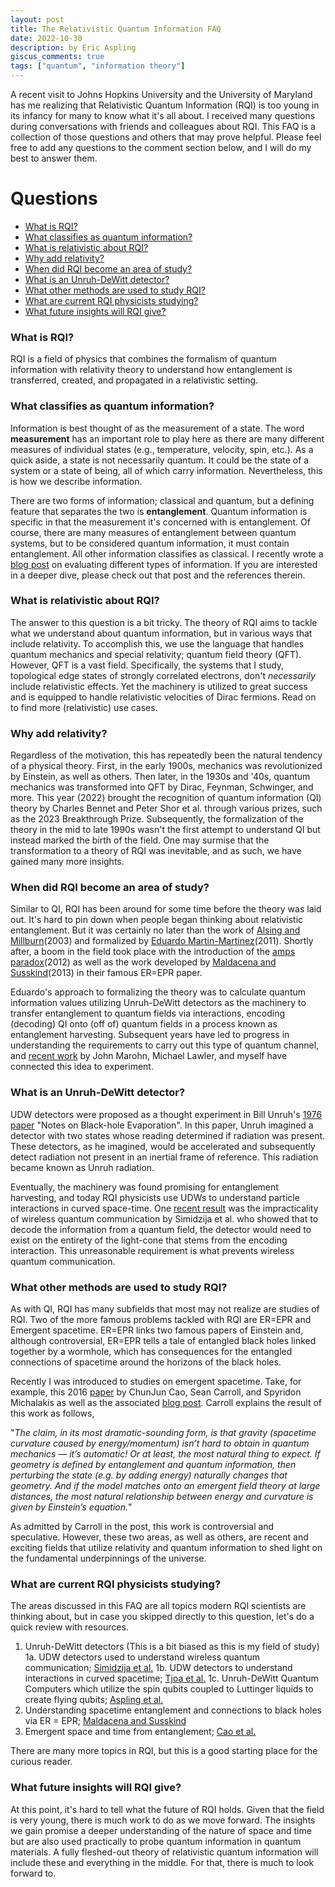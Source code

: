 ```yaml
---
layout: post
title: The Relativistic Quantum Information FAQ
date: 2022-10-30
description: by Eric Aspling
giscus_comments: true
tags: ["quantum", "information theory"]
---
```


A recent visit to Johns Hopkins University and the University of Maryland has me realizing that Relativistic Quantum Information (RQI) is too young in its infancy for many to know what it's all about. I received many questions during conversations with friends and colleagues about RQI. This FAQ is a collection of those questions and others that may prove helpful. Please feel free to add any questions to the comment section below, and I will do my best to answer them.

# Questions

- [What is RQI?](#question1)
- [What classifies as quantum information?](#question2)
- [What is relativistic about RQI?](#question3)
- [Why add relativity?](#question4)
- [When did RQI become an area of study?](#question5)
- [What is an Unruh-DeWitt detector?](#question6)
- [What other methods are used to study RQI?](#question7)
- [What are current RQI physicists studying?](#question8)
- [What future insights will RQI give?](#question9)

### What is RQI? <a name="question1"> </a>

RQI is a field of physics that combines the formalism of quantum information with relativity theory to understand how entanglement is transferred, created, and propagated in a relativistic setting.

### What classifies as quantum information? <a name="question2"></a>

Information is best thought of as the measurement of a state. The word **measurement** has an important role to play here as there are many different measures of individual states (e.g., temperature, velocity, spin, etc.). As a quick aside, a state is not necessarily quantum. It could be the state of a system or a state of being, all of which carry information. Nevertheless, this is how we describe information.

There are two forms of information; classical and quantum, but a defining feature that separates the two is **entanglement**. Quantum information is specific in that the measurement it's concerned with is entanglement. Of course, there are many measures of entanglement between quantum systems, but to be considered quantum information, it must contain entanglement. All other information classifies as classical. I recently wrote a [blog post](https://lawlergroup.lassp.cornell.edu/blog/2022/Quantum_channel/) on evaluating different types of information. If you are interested in a deeper dive, please check out that post and the references therein.

### What is relativistic about RQI? <a name="question3"></a>

The answer to this question is a bit tricky. The theory of RQI aims to tackle what we understand about quantum information, but in various ways that include relativity. To accomplish this, we use the language that handles quantum mechanics and special relativity; quantum field theory (QFT). However, QFT is a vast field. Specifically, the systems that I study, topological edge states of strongly correlated electrons, don't _necessarily_ include relativistic effects. Yet the machinery is utilized to great success and is equipped to handle relativistic velocities of Dirac fermions. Read on to find more (relativistic) use cases.

### Why add relativity? <a name="question4"></a>

Regardless of the motivation, this has repeatedly been the natural tendency of a physical theory. First, in the early 1900s, mechanics was revolutionized by Einstein, as well as others. Then later, in the 1930s and '40s, quantum mechanics was transformed into QFT by Dirac, Feynman, Schwinger, and more. This year (2022) brought the recognition of quantum information (QI) theory by Charles Bennet and Peter Shor et al. through various prizes, such as the 2023 Breakthrough Prize. Subsequently, the formalization of the theory in the mid to late 1990s wasn't the first attempt to understand QI but instead marked the birth of the field. One may surmise that the transformation to a theory of RQI was inevitable, and as such, we have gained many more insights.

### When did RQI become an area of study? <a name="question5"></a>

Similar to QI, RQI has been around for some time before the theory was laid out. It's hard to pin down when people began thinking about relativistic entanglement. But it was certainly no later than the work of [Alsing and Millburn](https://arxiv.org/abs/quant-ph/0302179)(2003) and formalized by [Eduardo Martin-Martinez](https://arxiv.org/abs/1106.0280)(2011). Shortly after, a boom in the field took place with the introduction of the [amps paradox](https://arxiv.org/abs/1207.3123)(2012) as well as the work developed by [Maldacena and Susskind](https://arxiv.org/abs/1306.0533)(2013) in their famous ER=EPR paper.

Eduardo's approach to formalizing the theory was to calculate quantum information values utilizing Unruh-DeWitt detectors as the machinery to transfer entanglement to quantum fields via interactions, encoding (decoding) QI onto (off of) quantum fields in a process known as entanglement harvesting. Subsequent years have led to progress in understanding the requirements to carry out this type of quantum channel, and [recent work](https://arxiv.org/abs/2210.12552) by John Marohn, Michael Lawler, and myself have connected this idea to experiment.

### What is an Unruh-DeWitt detector? <a name="question6"></a>

UDW detectors were proposed as a thought experiment in Bill Unruh's [1976 paper](https://journals.aps.org/prd/abstract/10.1103/PhysRevD.14.870) "Notes on Black-hole Evaporation". In this paper, Unruh imagined a detector with two states whose reading determined if radiation was present. These detectors, as he imagined, would be accelerated and subsequently detect radiation not present in an inertial frame of reference. This radiation became known as Unruh radiation.

Eventually, the machinery was found promising for entanglement harvesting, and today RQI physicists use UDWs to understand particle interactions in curved space-time. One [recent result](https://arxiv.org/abs/1908.07523) was the impracticality of wireless quantum communication by Simidzija et al. who showed that to decode the information from a quantum field, the detector would need to exist on the entirety of the light-cone that stems from the encoding interaction. This unreasonable requirement is what prevents wireless quantum communication.

### What other methods are used to study RQI? <a name="question7"></a>

As with QI, RQI has many subfields that most may not realize are studies of RQI. Two of the more famous problems tackled with RQI are ER=EPR and Emergent spacetime. ER=EPR links two famous papers of Einstein and, although controversial, ER=EPR tells a tale of entangled black holes linked together by a wormhole, which has consequences for the entangled connections of spacetime around the horizons of the black holes.

Recently I was introduced to studies on emergent spacetime. Take, for example, this 2016 [paper](https://arxiv.org/abs/1606.08444) by ChunJun Cao, Sean Carroll, and Spyridon Michalakis as well as the associated [blog post](https://www.preposterousuniverse.com/blog/2016/07/18/space-emerging-from-quantum-mechanics/). Carroll explains the result of this work as follows,

"_The claim, in its most dramatic-sounding form, is that gravity (spacetime curvature caused by energy/momentum) isn’t hard to obtain in quantum mechanics — it’s automatic! Or at least, the most natural thing to expect. If geometry is defined by entanglement and quantum information, then perturbing the state (e.g. by adding energy) naturally changes that geometry. And if the model matches onto an emergent field theory at large distances, the most natural relationship between energy and curvature is given by Einstein’s equation._"

As admitted by Carroll in the post, this work is controversial and speculative. However, these two areas, as well as others, are recent and exciting fields that utilize relativity and quantum information to shed light on the fundamental underpinnings of the universe.

### What are current RQI physicists studying? <a name="question8"></a>

The areas discussed in this FAQ are all topics modern RQI scientists are thinking about, but in case you skipped directly to this question, let's do a quick review with resources.

1.  Unruh-DeWitt detectors (This is a bit biased as this is my field of study)
    1a. UDW detectors used to understand wireless quantum communication; [Simidzija et al.](https://arxiv.org/abs/1908.07523)
    1b. UDW detectors to understand interactions in curved spacetime; [Tjoa et al.](https://arxiv.org/abs/2102.05734)
    1c. Unruh-DeWitt Quantum Computers which utilize the spin qubits coupled to Luttinger liquids to create flying qubits; [Aspling et al.](https://arxiv.org/abs/2210.12552)
2.  Understanding spacetime entanglement and connections to black holes via ER = EPR; [Maldacena and Susskind](https://arxiv.org/abs/1306.0533)
3.  Emergent space and time from entanglement; [Cao et al.](https://arxiv.org/abs/1606.08444)

There are many more topics in RQI, but this is a good starting place for the curious reader.

### What future insights will RQI give? <a name="question9"></a>

At this point, it's hard to tell what the future of RQI holds. Given that the field is very young, there is much work to do as we move forward. The insights we gain promise a deeper understanding of the nature of space and time but are also used practically to probe quantum information in quantum materials. A fully fleshed-out theory of relativistic quantum information will include these and everything in the middle. For that, there is much to look forward to.
